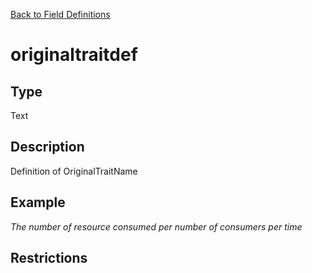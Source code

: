 [Back to Field Definitions](../../field_definition_overview)
# originaltraitdef

## Type
Text

## Description


Definition of OriginalTraitName
## Example
*The number of resource consumed per number of consumers per time*

## Restrictions

